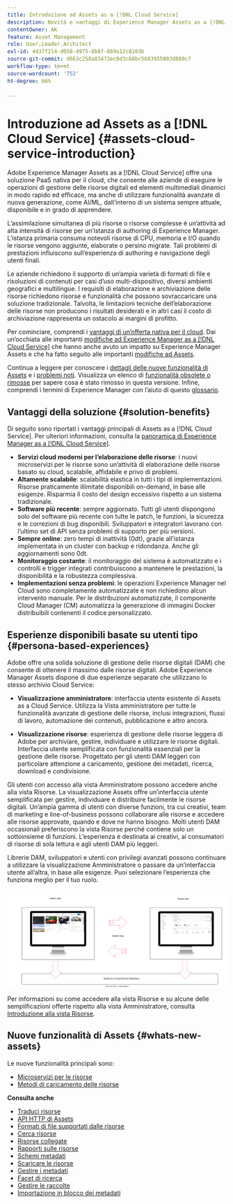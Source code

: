 ```yaml
---
title: Introduzione ad Assets as a [!DNL Cloud Service]
description: Novità e vantaggi di Experience Manager Assets as a [!DNL Cloud Service]. Una soluzione PaaS nativa per il cloud per le aziende.
contentOwner: AK
feature: Asset Management
role: User,Leader,Architect
exl-id: 4437f214-d058-4975-8b8f-869a12c8103b
source-git-commit: d663c258a83473ec8d3c68bc5683955003d889c7
workflow-type: tm+mt
source-wordcount: '752'
ht-degree: 66%

---
```


# Introduzione ad Assets as a [!DNL Cloud Service] {#assets-cloud-service-introduction}

<!-- Need review information from gklebus -->

Adobe Experience Manager Assets as a [!DNL Cloud Service] offre una soluzione PaaS nativa per il cloud, che consente alle aziende di eseguire le operazioni di gestione delle risorse digitali ed elementi multimediali dinamici in modo rapido ed efficace, ma anche di utilizzare funzionalità avanzate di nuova generazione, come AI/ML, dall’interno di un sistema sempre attuale, disponibile e in grado di apprendere.

L’assimilazione simultanea di più risorse o risorse complesse è un’attività ad alta intensità di risorse per un’istanza di authoring di Experience Manager. L’istanza primaria consuma notevoli risorse di CPU, memoria e I/O quando le risorse vengono aggiunte, elaborate o persino migrate. Tali problemi di prestazioni influiscono sull’esperienza di authoring e navigazione degli utenti finali.

Le aziende richiedono il supporto di un’ampia varietà di formati di file e risoluzioni di contenuti per casi d’uso multi-dispositivo, diversi ambienti geografici e multilingue. I requisiti di elaborazione e archiviazione delle risorse richiedono risorse e funzionalità che possono sovraccaricare una soluzione tradizionale. Talvolta, le limitazioni tecniche dell’elaborazione delle risorse non producono i risultati desiderati e in altri casi il costo di archiviazione rappresenta un ostacolo ai margini di profitto.

Per cominciare, comprendi i [vantaggi di un’offerta nativa per il cloud](#solution-benefits). Dai un’occhiata alle importanti [modifiche ad Experience Manager as a [!DNL Cloud Service]](/help/release-notes/aem-cloud-changes.md) che hanno anche avuto un impatto su Experience Manager Assets e che ha fatto seguito alle importanti [modifiche ad Assets](/help/assets/assets-cloud-changes.md).

Continua a leggere per conoscere i [dettagli delle nuove funzionalità di Assets](#whats-new-assets) e i [problemi noti](/help/release-notes/maintenance/latest.md). Visualizza un elenco di [funzionalità obsolete o rimosse](/help/release-notes/deprecated-removed-features.md) per sapere cosa è stato rimosso in questa versione. Infine, comprendi i termini di Experience Manager con l’aiuto di questo [glossario](/help/overview/terminology.md).

## Vantaggi della soluzione {#solution-benefits}

Di seguito sono riportati i vantaggi principali di Assets as a [!DNL Cloud Service]. Per ulteriori informazioni, consulta la [panoramica di Experience Manager as a [!DNL Cloud Service]](/help/overview/introduction.md).

* **Servizi cloud moderni per l’elaborazione delle risorse**: i nuovi microservizi per le risorse sono un’attività di elaborazione delle risorse basato su cloud, scalabile, affidabile e privo di problemi.
* **Altamente scalabile**: scalabilità elastica in tutti i tipi di implementazioni. Risorse praticamente illimitate disponibili on-demand, in base alle esigenze. Risparmia il costo del design eccessivo rispetto a un sistema tradizionale.
* **Software più recente**: sempre aggiornato. Tutti gli utenti dispongono solo del software più recente con tutte le patch, le funzioni, la sicurezza e le correzioni di bug disponibili. Sviluppatori e integratori lavorano con l’ultimo set di API senza problemi di supporto per più versioni.
* **Sempre online**: zero tempi di inattività (0dt), grazie all’istanza implementata in un cluster con backup e ridondanza. Anche gli aggiornamenti sono 0dt.
* **Monitoraggio costante**: il monitoraggio del sistema è automatizzato e i controlli e trigger integrati contribuiscono a mantenere le prestazioni, la disponibilità e la robustezza complessiva.
* **Implementazioni senza problemi**: le operazioni Experience Manager nel Cloud sono completamente automatizzate e non richiedono alcun intervento manuale. Per le distribuzioni automatizzate, il componente Cloud Manager (CM) automatizza la generazione di immagini Docker distribuibili contenenti il codice personalizzato.

## Esperienze disponibili basate su utenti tipo {#persona-based-experiences}

Adobe offre una solida soluzione di gestione delle risorse digitali (DAM) che consente di ottenere il massimo dalle risorse digitali. Adobe Experience Manager Assets dispone di due esperienze separate che utilizzano lo stesso archivio Cloud Service:

* **Visualizzazione amministratore**: interfaccia utente esistente di Assets as a Cloud Service. Utilizza la Vista amministratore per tutte le funzionalità avanzate di gestione delle risorse, inclusi integrazioni, flussi di lavoro, automazione dei contenuti, pubblicazione e altro ancora.

* **Visualizzazione risorse**: esperienza di gestione delle risorse leggera di Adobe per archiviare, gestire, individuare e utilizzare le risorse digitali. Interfaccia utente semplificata con funzionalità essenziali per la gestione delle risorse. Progettato per gli utenti DAM leggeri con particolare attenzione a caricamento, gestione dei metadati, ricerca, download e condivisione.

Gli utenti con accesso alla vista Amministratore possono accedere anche alla vista Risorse. La visualizzazione Assets offre un’interfaccia utente semplificata per gestire, individuare e distribuire facilmente le risorse digitali. Un’ampia gamma di utenti con diverse funzioni, tra cui creativi, team di marketing e line-of-business possono collaborare alle risorse e accedere alle risorse approvate, quando e dove ne hanno bisogno. Molti utenti DAM occasionali preferiscono la vista Risorse perché contiene solo un sottoinsieme di funzioni. L’esperienza è destinata ai creativi, ai consumatori di risorse di sola lettura e agli utenti DAM più leggeri.

Librerie DAM, sviluppatori e utenti con privilegi avanzati possono continuare a utilizzare la visualizzazione Amministratore o passare da un’interfaccia utente all’altra, in base alle esigenze. Puoi selezionare l’esperienza che funziona meglio per il tuo ruolo.

![add-tags](assets/newui-overview.svg)

Per informazioni su come accedere alla vista Risorse e su alcune delle semplificazioni offerte rispetto alla vista Amministratore, consulta [Introduzione alla vista Risorse](/help/assets/assets-view-introduction.md).

## Nuove funzionalità di Assets {#whats-new-assets}

Le nuove funzionalità principali sono:

* [Microservizi per le risorse](/help/assets/asset-microservices-overview.md)
* [Metodi di caricamento delle risorse](/help/assets/add-assets.md)

**Consulta anche**

* [Traduci risorse](translate-assets.md)
* [API HTTP di Assets](mac-api-assets.md)
* [Formati di file supportati dalle risorse](file-format-support.md)
* [Cerca risorse](search-assets.md)
* [Risorse collegate](use-assets-across-connected-assets-instances.md)
* [Rapporti sulle risorse](asset-reports.md)
* [Schemi metadati](metadata-schemas.md)
* [Scaricare le risorse](download-assets-from-aem.md)
* [Gestire i metadati](manage-metadata.md)
* [Facet di ricerca](search-facets.md)
* [Gestire le raccolte](manage-collections.md)
* [Importazione in blocco dei metadati](metadata-import-export.md)
